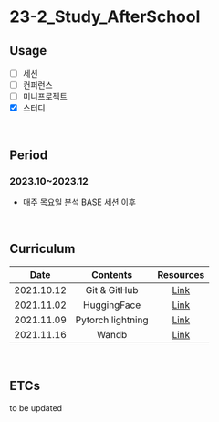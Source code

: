 # 23-2_Study_AfterSchool

## Usage
- [ ] 세션
- [ ] 컨퍼런스
- [ ] 미니프로젝트
- [X] 스터디

<br/>

## Period
### 2023.10~2023.12
 - 매주 목요일 분석 BASE 세션 이후

<br/>


## Curriculum

|Date|Contents|Resources|
|:--------:|:--------:|:--------:|
|2021.10.12|Git & GitHub|[Link](./git_github/)|
|2021.11.02|HuggingFace|[Link](./huggingface/)|
|2021.11.09|Pytorch lightning|[Link](./pytorch_lightning/)|
|2021.11.16|Wandb|[Link](./wandb/)|

<br/>

## ETCs
to be updated

<br/><br/>
